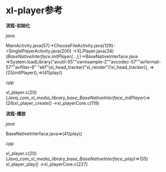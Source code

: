 # xl-player参考
**流程-初始化**

*java*

MainActivity.java(57)->ChooseFileActivity.java(129)->SinglePlayerActivity.java(200)
->XLPlayer.java(34)(*BaseNativeInterface.initPlayer(...);*)->BaseNativeInterface.java
=>System.loadLibrary("avutil-55""swresample-2""avcodec-57""avformat-57""avfilter-6"   "ekf"(xl_head_tracker)"xl_render"(!xl_head_tracker)),
=>(25)initPlayer(),=>(41)play()

*cpp*

xl_player.c(20)(*Java_com_xl_media_library_base_BaseNativeInterface_initPlayer*)=>(24)xl_player_create()
->xl_playerCore.c(119)

**流程-播放**

*java*

BaseNativeInterface.java=>(41)play()

*cpp*


xl_player.c(20)(*Java_com_xl_media_library_base_BaseNativeInterface_play*)=>(55) xl_player_play()
->xl_playerCore.c(227)


